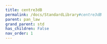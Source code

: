 ```yaml
---
title: centre3dB
permalink: /docs/StandardLibrary#centre3dB
parent: pan_law
grand_parent: std
has_children: False
nav_order: 1
---
```

